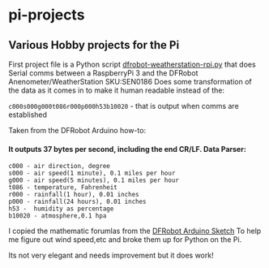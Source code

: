 # pi-projects
## Various Hobby projects for the Pi


First project file is a Python script [dfrobot-weatherstation-rpi.py](../master/dfrobot-weatherstation-rpi.py)
that does Serial comms between a RaspberryPi 3 and the DFRobot Anenometer/WeatherStation SKU:SEN0186 Does some transformation of the data as it comes in to make it human readable instead of the:

 ``c000s000g000t086r000p000h53b10020`` - that is output when comms are established
 
Taken from the DFRobot Arduino how-to:

#### It outputs 37 bytes per second, including the end CR/LF. Data Parser:
 
```c000s000g000t086r000p000h53b10020
c000 - air direction, degree
s000 - air speed(1 minute), 0.1 miles per hour
g000 - air speed(5 minutes), 0.1 miles per hour
t086 - temperature, Fahrenheit
r000 - rainfall(1 hour), 0.01 inches
p000 - rainfall(24 hours), 0.01 inches
h53 -  humidity as percentage
b10020 - atmosphere,0.1 hpa
```
  
  
 
 I copied the mathematic forumlas from the [DFRobot Arduino Sketch](https://www.dfrobot.com/wiki/index.php/Weather_Station_with_Anemometer/Wind_vane/Rain_bucket_SKU:SEN0186) To help me figure out wind speed,etc and broke them up for Python on the Pi. 
 
 Its not very elegant and needs improvement but it does work!
 
 
 



